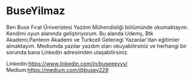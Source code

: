 # BuseYilmaz

Ben Buse Fırat Üniveristesi Yazılım Mühendisliği bölümünde okumaktayım. Kendimi oyun alanında geliştiriyorum. Bu alanda Udemy, Btk Akademi,Panteon Akademi  ve Turkcell Gelecegi Yazanlar'dan eğitimler almaktayım. Mediumda yazılar yazdım oları okuyabilirsiniz ve herhangi bir sorunda bana Linkedin adresimden ulaşabilirsiniz. 

Linkedin:https://www.linkedin.com/in/buseeeyyy/
Medium:https://medium.com/@busey229
